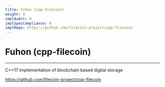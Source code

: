 ```yaml
---
title: Fuhon (cpp-filecoin) 
weight: 4
implAudit: 0
implSpecCompliance: 0
implRepo: https://github.com/filecoin-project/cpp-filecoin
---
```


# Fuhon (cpp-filecoin)
---

C++17 implementation of blockchain based digital storage

https://github.com/filecoin-project/cpp-filecoin